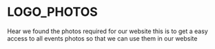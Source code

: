 # LOGO_PHOTOS
Hear we found the photos required for our website
this is to get a easy access to all events photos so that we can use them in our website
